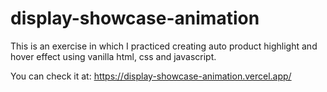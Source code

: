 # display-showcase-animation

This is an exercise in which I practiced creating auto product highlight and hover effect using vanilla html, css and javascript.

You can check it at: https://display-showcase-animation.vercel.app/
